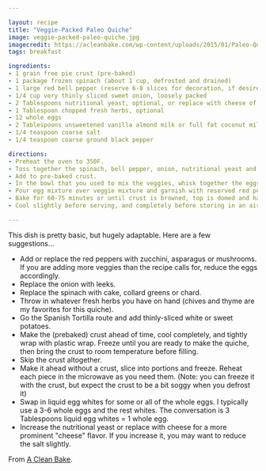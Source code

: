 ```yaml
---

layout: recipe
title: "Veggie-Packed Paleo Quiche"
image: veggie-packed-paleo-quiche.jpg
imagecredit: https://acleanbake.com/wp-content/uploads/2015/01/Paleo-Quiche-13-683x1024.jpg
tags: breakfast

ingredients:
- 1 grain free pie crust (pre-baked)
- 1 package frozen spinach (about 1 cup, defrosted and drained)
- 1 large red bell pepper (reserve 6-8 slices for decoration, if desired, sliced)
- 1/4 cup very thinly sliced sweet onion, loosely packed
- 2 Tablespoons nutritional yeast, optional, or replace with cheese of choice
- 1 Tablespoon chopped fresh herbs, optional
- 12 whole eggs
- 2 Tablespoons unsweetened vanilla almond milk or full fat coconut milk
- 1/4 teaspoon coarse salt
- 1/4 teaspoon coarse ground black pepper

directions:
- Preheat the oven to 350F.
- Toss together the spinach, bell pepper, onion, nutritional yeast and fresh herbs, if using.
- Add to pre-baked crust.
- In the bowl that you used to mix the veggies, whisk together the eggs, milk, salt and pepper.
- Pour egg mixture over veggie mixture and garnish with reserved red pepper slices.
- Bake for 60-75 minutes or until crust is browned, top is domed and has a sheen to it, and center is firm.
- Cool slightly before serving, and completely before storing in an airtight container in the fridge for up to a week, or in the freezer for up to 3 months.

---
```


This dish is pretty basic, but hugely adaptable. Here are a few suggestions...

* Add or replace the red peppers with zucchini, asparagus or mushrooms. If you are adding more veggies than the recipe calls for, reduce the eggs accordingly.
* Replace the onion with leeks.
* Replace the spinach with cake, collard greens or chard.
* Throw in whatever fresh herbs you have on hand (chives and thyme are my favorites for this quiche).
* Go the Spanish Tortilla route and add thinly-sliced white or sweet potatoes.
* Make the (prebaked) crust ahead of time, cool completely, and tightly wrap with plastic wrap. Freeze until you are ready to make the quiche, then bring the crust to room temperature before filling.
* Skip the crust altogether.
* Make it ahead without a crust, slice into portions and freeze. Reheat each piece in the microwave as you need them. (Note: you can freeze it with the crust, but expect the crust to be a bit soggy when you defrost it)
* Swap in liquid egg whites for some or all of the whole eggs. I typically use a 3-6 whole eggs and the rest whites. The conversation is 3 Tablespoons liquid egg whites = 1 whole egg.
* Increase the nutritional yeast or replace with cheese for a more prominent "cheese" flavor. If you increase it, you may want to reduce the salt slightly.

From [A Clean Bake](https://acleanbake.com/veggie-packed-paleo-quiche/).
